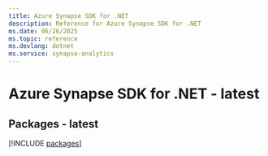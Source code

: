 ```yaml
---
title: Azure Synapse SDK for .NET
description: Reference for Azure Synapse SDK for .NET
ms.date: 06/26/2025
ms.topic: reference
ms.devlang: dotnet
ms.service: synapse-analytics
---
```

# Azure Synapse SDK for .NET - latest
## Packages - latest
[!INCLUDE [packages](synapse-index.md)]
